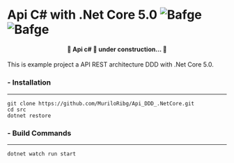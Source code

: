 # **Api C# with .Net Core 5.0** ![Bafge](https://img.shields.io/badge/Version-1.0.0-green) ![Bafge](https://img.shields.io/badge/.NetCore-5.0.0-blue)

<h4 align="center"> 
	🚧  Api c# 🚀 
under construction...  🚧
</h4>

<p>This is example project a API REST architecture DDD with .Net Core 5.0.</p>


### **- Installation**
*******
```
git clone https://github.com/MuriloRibg/Api_DDD_.NetCore.git
cd src
dotnet restore
```

### **- Build Commands**
*******
```
dotnet watch run start
```
